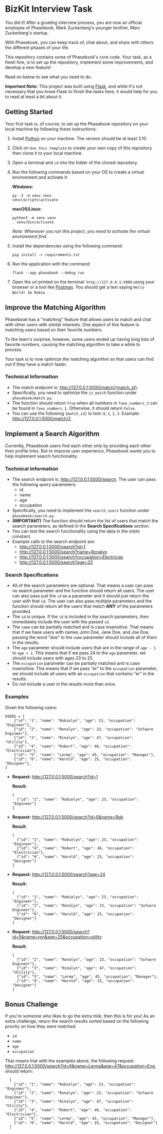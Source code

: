 # BizKit Interview Task

You did it! After a grueling interview process, you are now an official employee of Phasebook, Mark Zuckerberg's younger brother, Marc Zuckerberg's startup.

With Phasebook, you can keep track of, chat about, and share with others the different phases of your life.

This repository contains some of Phasebook's core code. Your task, as a fresh hire, is to set up the repository, implement some improvements, and develop a new feature!

Read on below to see what you need to do.

**Important Note:** This project was built using [Flask](https://flask.palletsprojects.com/en/2.2.x/), and while it's not necessary that you know Flask to finish the tasks here, it would help for you to read at least a bit about it.

## Getting Started

Your first task is, of course, to set up the Phasebook repository on your local machine by following these instructions:

1. Install [Python](https://www.python.org/downloads/) on your machine. The version should be at least 3.10.
2. Click on `Use this template` to create your own copy of this repository then clone it to your local machine.
3. Open a terminal and `cd` into the folder of the cloned repository.
4. Run the following commands based on your OS to create a virtual environment and activate it:

   **Windows:**
    ```
    py -3 -m venv venv
    venv\Scripts\activate
    ```

    **macOS/Linux:**
    ```
    python3 -m venv venv
    . venv/bin/activate
    ```

    *Note: Whenever you run this project, you need to activate the virtual environment first.*

5. Install the dependencies using the following command:
    ```
    pip install -r requirements.txt
    ```
6. Run the application with the command:
    ```
    flask --app phasebook --debug run
    ```
7. Open the url printed on the terminal: `http://127.0.0.1:5000` using your browser or a tool like [Postman](https://www.postman.com). You should get a text saying `Hello World! Im Robie `.


## Improve the Matching Algorithm
Phasebook has a "matching" feature that allows users to match and chat with other users with similar interests. One aspect of this feature is matching users based on their favorite numbers.

To the team's surprise, however, some users ended up having long lists of favorite numbers, causing the matching algorithm to take a while to process.

Your task is to now optimize the matching algorithm so that users can find out if they have a match faster.

### Technical Information
- The match endpoint is: http://127.0.0.1:5000/match/{match_id}.
- Specifically, you need to optimize the `is_match` function under `phasebook/match.py`.
- The function should return `True` when all numbers in `fave_numbers_2` can be found in `fave_numbers_1`. Otherwise, it should return `False`.
- You can use the following `{match_id}` to test: `0`, `1`, `2`, `3`. Example: http://127.0.0.1:5000/match/2.

## Implement a Search Algorithm

Currently, Phasebook users find each other only by providing each other their profile links. But to improve user experience, Phasebook wants you to help implement search functionality.

### Technical Information
- The search endpoint is: http://127.0.0.1:5000/search. The user can pass the following query parameters:
  - id
  - name
  - age
  - occupation
- Specifically, you need to implement the `search_users` function under `phasebook/search.py`.
- **(IMPORTANT)** The function should return the list of users that match the search parameters, as defined in the **Search Specifications** section.
- You can test the search functionality using the data in the `USERS` constant.
- Example calls to the search endpoint are:
  - http://127.0.0.1:5000/search?id=1
  - http://127.0.0.1:5000/search?name=Ronalyn
  - http://127.0.0.1:5000/search?occupation=Electrician
  - http://127.0.0.1:5000/search?age=23

### Search Specifications
- All of the search parameters are optional. That means a user can pass no search parameter and the function should return all users. The user can also pass just the `id` as a parameter and it should just return the user with that `id`. The user can also pass multiple parameters and the function should return all the users that match **ANY** of the parameters provided.
- The `id` is unique. If the `id` is included in the search parameters, then immediately include the user with the passed `id`.
- The `name` can be partially matched and is case insensitive. That means that if we have users with names John Doe, Jane Doe, and Joe Doe, passing the word "doe" to the `name` parameter should include all of them in the results.
- The `age` parameter should include users that are in the range of `age - 1` to `age + 1`. This means that if we pass 24 to the `age` parameter, we should include users with ages 23 to 25.
- The `occupation` parameter can be partially matched and is case insensitive. This means that if we pass "er" to the `occupation` parameter, we should include all users with an `occupation` that contains "er" in the results.
- Do not include a user in the results more than once.

### Examples
Given the following users:
```
USERS = [
    {"id": "1", "name": "Robielyn", "age": 23, "occupation": "Engineer"},
    {"id": "2", "name": "Ronalyn", "age": 23, "occupation": "Sofware Engineer"},
    {"id": "3", "name": "Rinalyn", "age": 47, "occupation": "Utility"},
    {"id": "4", "name": "Robert", "age": 46, "occupation": "Electrician"},
    {"id": "5", "name": "Lerma", "age": 45, "occupation": "Manager"},
    {"id": "6", "name": "Harold", "age": 25, "occupation": "Designer"},
]
```
- **Request:** http://127.0.0.1:5000/search?id=1

  **Result:**
  ```
  [
    {"id": "1", "name": "Robielyn", "age": 23, "occupation": "Engineer"}
  ]
  ```

- **Request:** http://127.0.0.1:5000/search?id=6&name=Rob

  **Result:**
  ```
  [
    {"id": "1", "name": "Robielyn", "age": 23, "occupation": "Engineer"},
    {"id": "4", "name": "Robert", "age": 46, "occupation": "Electrician"},
    {"id": "6", "name": "Harold", "age": 25, "occupation": "Designer"}
  ]
  ```

- **Request:** http://127.0.0.1:5000/search?age=24

  **Result:**
  ```
  [
    {"id": "1", "name": "Robielyn", "age": 23, "occupation": "Engineer"},
    {"id": "2", "name": "Ronalyn", "age": 23, "occupation": "Sofware Engineer"},
    {"id": "6", "name": "Harold", "age": 25, "occupation": "Designer"}
  ]
  ```

- **Request:** http://127.0.0.1:5000/search?id=5&name=ron&age=25&occupation=utility

  **Result:**
  ```
  [
    {"id": "2", "name": "Ronalyn", "age": 23, "occupation": "Sofware Engineer"},
    {"id": "3", "name": "Rinalyn", "age": 47, "occupation": "Utility"},
    {"id": "5", "name": "Lerma", "age": 45, "occupation": "Manager"},
    {"id": "6", "name": "Harold", "age": 25, "occupation": "Designer"}
  ]
  ```

## Bonus Challenge
If you're someone who likes to go the extra mile, then this is for you! As an extra challenge, return the search results sorted based on the following priority on how they were matched:
- `id`
- `name`
- `age`
- `occupation`

That means that with the examples above, the following request: http://127.0.0.1:5000/search?id=6&name=Lerma&age=47&occupation=Eng, should return:
```
  [
    {"id": "1", "name": "Robielyn", "age": 23, "occupation": "Engineer"},
    {"id": "2", "name": "Ronalyn", "age": 23, "occupation": "Sofware Engineer"},
    {"id": "3", "name": "Rinalyn", "age": 47, "occupation": "Utility"},
    {"id": "4", "name": "Robert", "age": 46, "occupation": "Electrician"},
    {"id": "5", "name": "Lerma", "age": 45, "occupation": "Manager"},
    {"id": "6", "name": "Harold", "age": 25, "occupation": "Designer"}
  ]
  ```
